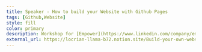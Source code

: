 ```yaml
---
title: Speaker - How to build your Website with Github Pages
tags: [Github,Website]
style: fill
color: primary
description: Workshop for [Empower](https://www.linkedin.com/company/empowerjrc/) network on how to build your personal Website using Github pages
external_url: https://locrian-llama-b72.notion.site/Build-your-own-website-Resources-6cc23ff23ac54e839e8142754b02ef90
---
```

